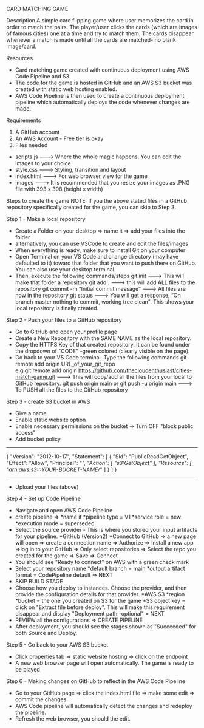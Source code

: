CARD MATCHING GAME

Description
A simple card flipping game where user memorizes the card in order to match the pairs. The player/user clicks the cards (which are images of famous cities) one at a time and try to match them. The cards disappear whenever a match is made until all the cards are matched- no blank image/card.

Resources
- Card matching game created with continuous deployment using AWS Code Pipeline and S3. 
- The code for the game is hosted in GitHub and an AWS S3 bucket was created with static web hosting enabled.
- AWS Code Pipeline is then used to create a continuous deployment pipeline which automatically deploys the code whenever changes are made.

Requirements
1. A GitHub account
2. An AWS Account - Free tier is okay
3. Files needed
- scripts.js     ---> Where the whole magic happens. You can edit the images to your choice. 
- style.css      ---> Styling, transition and layout
- index.html     ---> For web browser view for the game
- images 	 ---> It is recommended that you resize your images as .PNG file with 393 x 308 (height x width)

Steps to create the game
NOTE:  If you the above stated files in a GitHub repository specifically created for the game, you can skip to Step 3. 

Step 1 - Make a local repository
- Create a Folder on your desktop => name it => add your files into the folder
- alternatively, you can use VSCode to create and edit the files/images
- When everything is ready, make sure to install Git on your computer 
- Open Terminal on your VS Code and change directory (may have defaulted to it) toward that folder that you want to push there on GitHub. You can also use your desktop terminal.
- Then, execute the following commands/steps
	git init				---> This will make that folder a repository
	git add .				---> this will add ALL files to the repository
	git commit -m “Initial commit message” 	---> All files are now in the repository
	git status				---> You will get a response, “On branch master nothing to commit, working tree clean". This shows your local repository is finally created.

Step 2 - Push your files to a GitHub repository
- Go to GitHub and open your profile page
- Create a New Repository with the SAME NAME as the local repository. 
- Copy the HTTPS Key of that created repository. It can be found under the dropdown of "CODE" -green colored (clearly visible on the page).
- Go back to your VS Code terminal. Type the following commands
	git remote add origin URL_of_your_git_repo   
    e.g git remote add origin https://github.com/thecloudenthusiast/cities-match-game.git	---> This will copy/add all the files from your local to GitHub repository.
	git push origin main 
or	git push -u origin main									---> To PUSH all the files to the GitHub repository 

Step 3 - create S3 bucket in AWS
- Give a name
- Enable static website option
- Enable necessary permissions on the bucket => Turn OFF "block public access" 
- Add bucket policy 
*************************************************
{
    "Version": "2012-10-17",
    "Statement": [
        {
            "Sid": "PublicReadGetObject",
            "Effect": "Allow",
            "Principal": "*",
            "Action": [
                "s3:GetObject"
            ],
            "Resource": [
                "arn:aws:s3:::YOUR-BUCKET-NAME/*"
            ]
        }
    ]
} 
**********************************************
- Upload your files (above)

Step 4 - Set up Code Pipeline
- Navigate and open AWS Code Pipeline
- create pipeline => 
*name it 
*pipeline type = V1
*service role = new
*execution mode = superseded
- Select the source provider - This is where you stored your input artifacts for your pipeline.
*GitHub (Version2)
*Connect to GitHub => a new page will open => create a connection name => Authorize => Install a new app =>log in to your GitHub => Only select repositories => Select the repo you created for the game => Save =>  Connect
- You should see "Ready to connect" on AWS with a green check mark
- Select your repository name
*default branch = main
*output artifact format = CodePipeline default => NEXT
- SKIP BUILD STAGE
- Choose how you deploy to instances. Choose the provider, and then provide the configuration details for that provider.
*AWS S3
*region
*bucket = the one you created on S3 for the game
*S3 object key = click on "Extract file before deploy". This will make this requirement disappear and display "Deployment path -optional"  = NEXT
- REVIEW all the configurations => CREATE PIPELINE
- After deployment, you should see the stages shown as "Succeeded" for both Source and Deploy.

Step 5 - Go back to your AWS S3 bucket
- Click properties tab => static website hosting => click on the endpoint
- A new web browser page will open automatically. The game is ready to be played

Step 6 - Making changes on GitHub to reflect in the AWS Code Pipeline
- Go to your GitHub page => click the index.html file => make some edit => commit the changes
- AWS Code pipeline will automatically detect the changes and redeploy the pipeline.
- Refresh the web browser, you should the edit.
